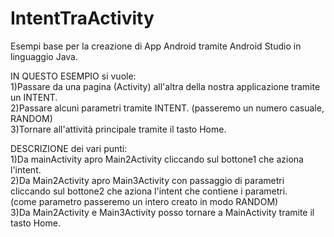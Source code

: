# IntentTraActivity

Esempi base per la creazione di App Android tramite Android Studio in linguaggio Java. 

IN QUESTO ESEMPIO si vuole:  
1)Passare da una pagina (Activity) all'altra della nostra applicazione tramite un INTENT.  
2)Passare alcuni parametri tramite INTENT. (passeremo un numero casuale, RANDOM)  
3)Tornare all'attività principale tramite il tasto Home.  
  
DESCRIZIONE dei vari punti:  
1)Da mainActivity apro Main2Activity cliccando sul bottone1 che aziona l'intent.  
2)Da Main2Activity apro Main3Activity con passaggio di parametri cliccando sul bottone2 che aziona l'intent che contiene i parametri.  
 (come parametro passeremo un intero creato in modo RANDOM)  
3)Da Main2Activity e Main3Activity posso tornare a MainActivity tramite il tasto Home.

